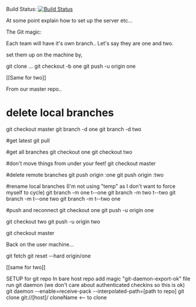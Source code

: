 Build Status: [![Build Status](https://snap-ci.com/stephan-dowding/CodeWhispers/branch/master/build_image)](https://snap-ci.com/stephan-dowding/CodeWhispers/branch/master)

At some point explain how to set up the server etc...


The Git magic:

Each team will have it's own branch.. Let's say they are one and two.

set them up on the machine by,

git clone ...
git checkout -b one
git push -u origin one

[[Same for two]]

From our master repo..

# delete local branches
git checkout master
git branch -d one
git branch -d two

#get latest
git pull

#get all branches
git checkout one
git checkout two

#don't move things from under your feet!
git checkout master

#delete remote branches
git push origin :one
git push origin :two

#rename local branches (I'm not using "temp" as I don't want to force myself to cycle)
git branch -m one t--one
git branch -m two t--two
git branch -m t--one two
git branch -m t--two one

#push and reconnect
git checkout one
git push -u origin one

git checkout two
git push -u origin two

git checkout master


Back on the user machine...

git fetch
git reset --hard origin/one

[[same for two]]


SETUP for git repo
In bare host repo add magic "git-daemon-export-ok" file
run git daemon (we don't care about authenticated checkins so this is ok)
  git daemon --enable=receive-pack --interpolated-path=[path to repo]
git clone git://[host]/ cloneName    <-- to clone
